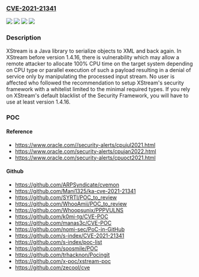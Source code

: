 ### [CVE-2021-21341](https://cve.mitre.org/cgi-bin/cvename.cgi?name=CVE-2021-21341)
![](https://img.shields.io/static/v1?label=Product&message=xstream&color=blue)
![](https://img.shields.io/static/v1?label=Version&message=n%2Fa&color=blue)
![](https://img.shields.io/static/v1?label=Vulnerability&message=CWE-400%20Uncontrolled%20Resource%20Consumption&color=brighgreen)
![](https://img.shields.io/static/v1?label=Vulnerability&message=CWE-502%20Deserialization%20of%20Untrusted%20Data&color=brighgreen)

### Description

XStream is a Java library to serialize objects to XML and back again. In XStream before version 1.4.16, there is vulnerability which may allow a remote attacker to allocate 100% CPU time on the target system depending on CPU type or parallel execution of such a payload resulting in a denial of service only by manipulating the processed input stream. No user is affected who followed the recommendation to setup XStream's security framework with a whitelist limited to the minimal required types. If you rely on XStream's default blacklist of the Security Framework, you will have to use at least version 1.4.16.

### POC

#### Reference
- https://www.oracle.com//security-alerts/cpujul2021.html
- https://www.oracle.com/security-alerts/cpujan2022.html
- https://www.oracle.com/security-alerts/cpuoct2021.html

#### Github
- https://github.com/ARPSyndicate/cvemon
- https://github.com/Mani1325/ka-cve-2021-21341
- https://github.com/SYRTI/POC_to_review
- https://github.com/WhooAmii/POC_to_review
- https://github.com/Whoopsunix/PPPVULNS
- https://github.com/k0mi-tg/CVE-POC
- https://github.com/manas3c/CVE-POC
- https://github.com/nomi-sec/PoC-in-GitHub
- https://github.com/s-index/CVE-2021-21341
- https://github.com/s-index/poc-list
- https://github.com/soosmile/POC
- https://github.com/trhacknon/Pocingit
- https://github.com/x-poc/xstream-poc
- https://github.com/zecool/cve

